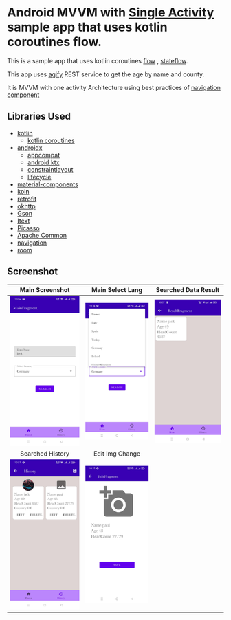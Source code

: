 # Android MVVM with [Single Activity](https://developer.android.com/guide/navigation/navigation-migrate) sample app that uses kotlin coroutines flow.
This is a sample app  that uses kotlin coroutines [flow](https://developer.android.com/kotlin/flow) , [stateflow](https://developer.android.com/kotlin/flow/stateflow-and-sharedflow).

This app uses [agify](https://api.agify.io/) REST service to get the age by name and county.  

It is MVVM with one activity Architecture using best practices of [navigation component](https://developer.android.com/guide/navigation)

## Libraries Used
* [kotlin](https://kotlinlang.org/)
  * [kotlin coroutines](https://github.com/Kotlin/kotlinx.coroutines)
* [androidx](https://developer.android.com/jetpack/androidx)
  * [appcompat](https://developer.android.com/jetpack/androidx/releases/appcompat)
  * [android ktx](https://developer.android.com/kotlin/ktx)
  * [constraintlayout](https://developer.android.com/reference/android/support/constraint/ConstraintLayout)
  * [lifecycle](https://developer.android.com/jetpack/androidx/releases/lifecycle)
* [material-components](https://github.com/material-components/material-components-android)
* [koin](https://github.com/InsertKoinIO/koin)
* [retrofit](https://github.com/square/retrofit)
* [okhttp](https://github.com/square/okhttp)
* [Gson](https://github.com/google/gson)
* [Itext](https://github.com/itext/itextpdf)
* [Picasso](https://github.com/square/picasso)
* [Apache Common](https://commons.apache.org/proper/commons-lang/dependency-info.html)
* [navigation](https://developer.android.com/guide/navigation)
* [room](https://developer.android.com/training/data-storage/room)

## Screenshot

Main Screenshot|Main Select Lang|Searched Data Result
:--:|:--:|:--:|
<img src="images/main1.jpg" width="250px" />|<img src="images/main2.jpg" width="250px" />|<img src="images/resultss.jpg" width="250px" />
Searched History|Edit Img Change
<img src="images/historyss.jpg" width="250px" />|<img src="images/editss.jpg" width="250px" />





